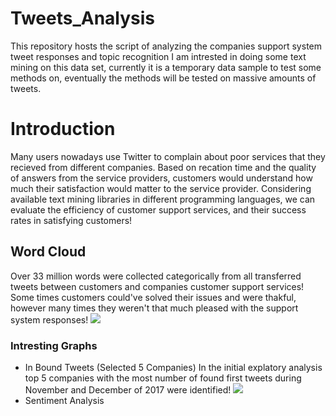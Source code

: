 # Tweets_Analysis
This repository hosts the script of analyzing the companies support system tweet responses and topic recognition
I am intrested in doing some text mining on this data set, currently it is a temporary data sample to test some methods on, eventually the methods will be tested on massive amounts of tweets.

# Introduction
Many users nowadays use Twitter to complain about poor services that they recieved from different companies.
Based on recation time and the quality of answers from the service providers, customers would understand how much their satisfaction would matter to the service provider. Considering available text mining libraries in different programming languages, we can evaluate the efficiency of customer support services, and their success rates in satisfying customers!
## Word Cloud
Over 33 million words were collected categorically from all transferred tweets between customers and companies customer support services! Some times customers could've solved their issues and were thakful, however many times they weren't that much pleased with the support system responses!
![](https://github.com/navidms/Tweets_Analysis/blob/master/WordCloud.PNG)
<img src="https://github.com/navidms/Tweets_Analysis/blob/master/WordCloud.PNG" alt=""> 
### Intresting Graphs

- In Bound Tweets (Selected 5 Companies)
In the initial explatory analysis top 5 companies with the most number of found first tweets during November and December of 2017 were identified!
![](https://github.com/navidms/Tweets_Analysis/blob/master/Tweet_counts.png)
- Sentiment Analysis
